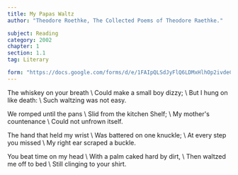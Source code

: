 ```yaml
---
title: My Papas Waltz
author: "Theodore Roethke, The Collected Poems of Theodore Raethke."

subject: Reading
category: 2002
chapter: 1
section: 1.1
tag: Literary

form: "https://docs.google.com/forms/d/e/1FAIpQLSdJyFlQ6LDMxHlhOp2ivdeC8BymT-2tYM-XoF71oHIRdwAfHA/viewform"
---
```

The whiskey on your breath \\
Could make a small boy dizzy; \\
But I hung on like death: \\
Such waltzing was not easy.

We romped until the pans \\
Slid from the kitchen Shelf; \\
My mother's countenance \\
Could not unfrown itself.

The hand that held my wrist \\
Was battered on one knuckle; \\
At every step you missed \\
My right ear scraped a buckle.

You beat time on my head \\
With a palm caked hard by dirt, \\
Then waltzed me off to bed \\
Still clinging to your shirt.
